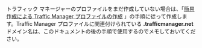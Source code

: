 ﻿トラフィック マネージャーのプロファイルをまだ作成していない場合は、「[簡易作成による Traffic Manager プロファイルの作成](/ja-jp/library/windowsazure/dn339012.aspx) 」の手順に従って作成します。Traffic Manager プロファイルに関連付けられている **.trafficmanager.net** ドメイン名は、このドキュメントの後の手順で使用するのでメモしておいてください。
<!--HONumber=42-->
